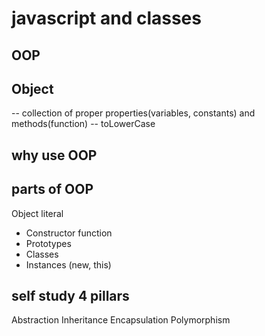 # javascript and classes

## OOP 

## Object 
-- collection of proper properties(variables, constants) and methods(function)
-- toLowerCase

## why use OOP

## parts of OOP
Object literal 
 
 - Constructor function
 - Prototypes
 - Classes
 - Instances (new, this)

## self study 4 pillars
Abstraction
Inheritance
Encapsulation
Polymorphism

